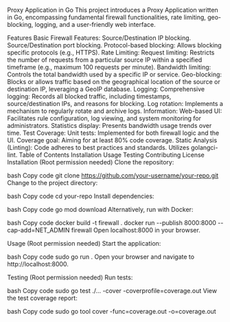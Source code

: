 Proxy Application in Go
This project introduces a Proxy Application written in Go, encompassing fundamental firewall functionalities, rate limiting, geo-blocking, logging, and a user-friendly web interface.

Features
Basic Firewall Features:
Source/Destination IP blocking.
Source/Destination port blocking.
Protocol-based blocking: Allows blocking specific protocols (e.g., HTTPS).
Rate Limiting:
Request limiting: Restricts the number of requests from a particular source IP within a specified timeframe (e.g., maximum 100 requests per minute).
Bandwidth limiting: Controls the total bandwidth used by a specific IP or service.
Geo-blocking:
Blocks or allows traffic based on the geographical location of the source or destination IP, leveraging a GeoIP database.
Logging:
Comprehensive logging: Records all blocked traffic, including timestamps, source/destination IPs, and reasons for blocking.
Log rotation: Implements a mechanism to regularly rotate and archive logs.
Information:
Web-based UI: Facilitates rule configuration, log viewing, and system monitoring for administrators.
Statistics display: Presents bandwidth usage trends over time.
Test Coverage:
Unit tests: Implemented for both firewall logic and the UI.
Coverage goal: Aiming for at least 80% code coverage.
Static Analysis (Linting):
Code adheres to best practices and standards.
Utilizes golangci-lint.
Table of Contents
Installation
Usage
Testing
Contributing
License
Installation (Root permission needed)
Clone the repository:

bash
Copy code
git clone https://github.com/your-username/your-repo.git
Change to the project directory:

bash
Copy code
cd your-repo
Install dependencies:

bash
Copy code
go mod download
Alternatively, run with Docker:

bash
Copy code
docker build -t firewall .
docker run --publish 8000:8000 --cap-add=NET_ADMIN firewall
Open localhost:8000 in your browser.

Usage (Root permission needed)
Start the application:

bash
Copy code
sudo go run .
Open your browser and navigate to http://localhost:8000.

Testing (Root permission needed)
Run tests:

bash
Copy code
sudo go test ./... -cover -coverprofile=coverage.out
View the test coverage report:

bash
Copy code
sudo go tool cover -func=coverage.out -o=coverage.out
